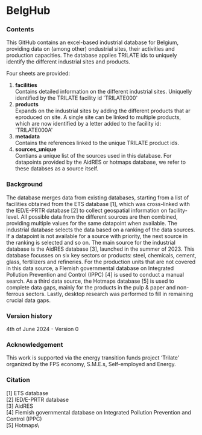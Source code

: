 # BelgHub

### Contents
This GitHub contains an excel-based industrial database for Belgium, providing data on (among other) ondustrial sites, their activities and production capacities.
The database applies TRILATE ids to uniquely identify the different industrial sites and products.

Four sheets are provided:
1) **facilities**\
   Contains detailed information on the different industrial sites. Uniquelly identified by the TRILATE facility id 'TRILATE000'
3) **products**\
   Expands on the industrial sites by adding the different products that ar eproduced on site.
   A single site can be linked to multiple products, which are now identified by a letter added to the facility id: 'TRILATE000A'
5) **metadata**\
   Contains the references linked to the unique TRILATE product ids.
7) **sources_unique**\
   Contians a unique list of the sources used in this database.
   For datapoints provided by the AidRES or hotmaps database, we refer to these databses as a source itself.
   
### Background
The database merges data from existing databases, starting from a list of facilities obtained from the ETS database [1], which was cross-linked with the IED/E-PRTR database [2] to collect geospatial information on facility-level. 
All possible data from the different sources are then combined, providing multiple values for the same datapoint when available. 
The industrial database selects the data based on a ranking of the data sources. 
If a datapoint is not available for a source with priority, the next source in the ranking is selected and so on. 
The main source for the industrial database is the AidRES database [3], launched in the summer of 2023. 
This database focusses on six key sectors or products: steel, chemicals, cement, glass, fertilizers and refineries.
For the production units that are not covered in this data source, a Flemish governmental database on Integrated Pollution Prevention and Control (IPPC) [4] is used to conduct a manual search. 
As a third data source, the Hotmaps database [5] is used to complete data gaps, mainly for the products in the pulp & paper and non-ferrous sectors. 
Lastly, desktop research was performed to fill in remaining crucial data gaps.

### Version history
4th of June 2024 - Version 0

### Acknowledgement
This work is supported via the energy transition funds project ‘Trilate’ organized by the FPS economy, S.M.E.s, Self-employed and Energy.

### Citation
[1] ETS database\
[2] IED/E-PRTR database\
[3] AidRES\
[4] Flemish governmental database on Integrated Pollution Prevention and Control (IPPC)\
[5] Hotmaps\
